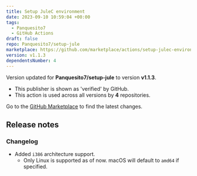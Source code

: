 ```yaml
---
title: Setup JuleC environment
date: 2023-09-10 10:59:04 +00:00
tags:
  - Panquesito7
  - GitHub Actions
draft: false
repo: Panquesito7/setup-jule
marketplace: https://github.com/marketplace/actions/setup-julec-environment
version: v1.1.3
dependentsNumber: 4
---
```



Version updated for **Panquesito7/setup-jule** to version **v1.1.3**.
- This publisher is shown as 'verified' by GitHub.
- This action is used across all versions by **4** repositories.

Go to the [GitHub Marketplace](https://github.com/marketplace/actions/setup-julec-environment) to find the latest changes.

## Release notes

### Changelog

- Added `i386` architecture support.
  - Only Linux is supported as of now. macOS will default to `amd64` if specified.

